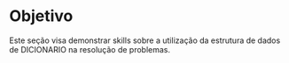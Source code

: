 # Objetivo

Este seção visa demonstrar skills sobre a utilização da estrutura de dados de DICIONARIO na resolução de problemas.
